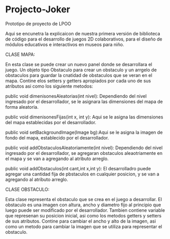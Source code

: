 # Projecto-Joker
Prototipo de proyecto de LPOO

Aqui se encunetra la explicaicon de nuestra primera versión de biblioteca de código para el desarrollo de juegos 2D colaborativos, para el diseño de módulos educativos e interactivos en museos para niño.



CLASE MAPA:

En esta clase se puede crear un nuevo panel donde se desarrollara el juego. 
Un objeto tipo Obstaculo para crear un obstaculo y un arrgelo de obstaculos para guardar la cnatidad de obstaculos que se veran en el mapa.
Contine elos setters y getters apropiados por cada uno de sus atributos asi como los siguiente metodos:

public void dimenisonesAleatorias(int nivel): Dependiendo del nivel ingresado por el desarrollador, se le asignara las dimensiones del mapa de forma aleatoria.
   
public void dimenisonesFijas(int x, int y): Aqui se le asigna las dimensiones del mapa establecidas por el desarrollador.

public void setBackgroundImage(Image bg):Aqui se le asigna la imagen de fondo del mapa, establecido por el desarrollador.
       
public void addObstaculosAleatoriamente(int nivel):  Dependiendo del nivel ingresado por el desarrollador, se agregaran obstaculos aleaotriamente en el mapa y se van a agregando al atributo arreglo.

public void addObstaculos(int cant,int x,int y): El desarrolladro puede agregar una cantidad fija de pbstaculos en cualquier posicion, y se van a agregando al atributo arreglo.


CLASE OBSTACULO:

Esta clase representa el obstaculo que se crea en el juego  a desarrollar.
El obstaculo es una imagen con altura, ancho y diametro fijo al principio que luego puede ser modificado por el desarrollador.
Tambien contiene variable que represenan su posicion inicial, asi como los metodos getters y setters de sus atributos.
Contine para cambiar el ancho y alto de la imagen, asi como un metodo para cambiar la imagen que se utiliza para representar el obstaculo.


       
